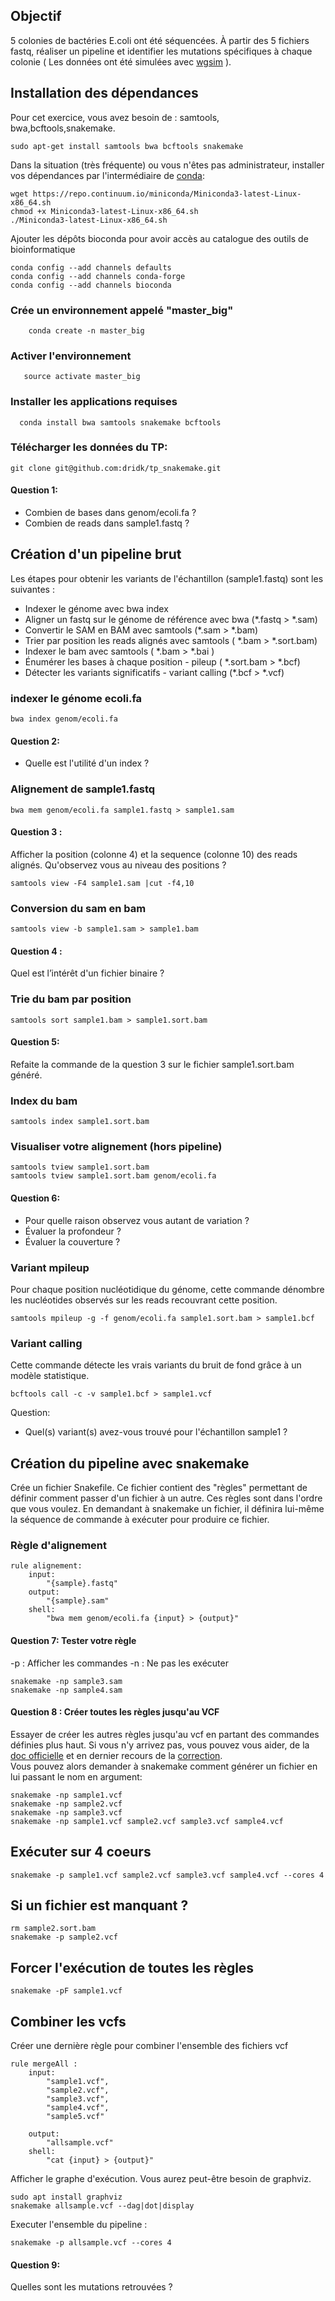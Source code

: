 ## Objectif 
5 colonies de bactéries E.coli ont été séquencées. À partir des 5 fichiers fastq, réaliser un pipeline et identifier les mutations spécifiques à chaque colonie ( Les données ont été simulées avec [wgsim](https://github.com/lh3/wgsim) ).

## Installation des dépendances
Pour cet exercice, vous avez besoin de : samtools, bwa,bcftools,snakemake. 

    sudo apt-get install samtools bwa bcftools snakemake

Dans la situation (très fréquente) ou vous n'êtes pas administrateur, installer vos dépendances par l'intermédiaire de [conda](https://conda.io/miniconda.html):

    wget https://repo.continuum.io/miniconda/Miniconda3-latest-Linux-x86_64.sh
    chmod +x Miniconda3-latest-Linux-x86_64.sh      
    ./Miniconda3-latest-Linux-x86_64.sh

Ajouter les dépôts bioconda pour avoir accès au catalogue des outils de bioinformatique

    conda config --add channels defaults
    conda config --add channels conda-forge
    conda config --add channels bioconda

### Crée un environnement appelé "master_big" 
        conda create -n master_big

### Activer l'environnement   
       source activate master_big

### Installer les applications requises   
      conda install bwa samtools snakemake bcftools 

### Télécharger les données du TP: 
    git clone git@github.com:dridk/tp_snakemake.git

#### Question 1: 
- Combien de bases dans genom/ecoli.fa ? 
- Combien de reads dans sample1.fastq ? 

## Création d'un pipeline brut
Les étapes pour obtenir les variants de l'échantillon (sample1.fastq) sont les suivantes : 

- Indexer le génome avec bwa index
- Aligner un fastq sur le génome de référence avec bwa (*.fastq > *.sam)
- Convertir le SAM en BAM avec samtools (*.sam > *.bam)
- Trier par position les reads alignés avec samtools ( *.bam > *.sort.bam)
- Indexer le bam avec samtools ( *.bam > *.bai )
- Énumérer les bases à chaque position - pileup ( *.sort.bam > *.bcf)
- Détecter les variants significatifs - variant calling (*.bcf > *.vcf) 

### indexer le génome ecoli.fa 

    bwa index genom/ecoli.fa 

#### Question 2:
- Quelle est l'utilité d'un index ? 

### Alignement de sample1.fastq 

    bwa mem genom/ecoli.fa sample1.fastq > sample1.sam 

#### Question 3 : 
Afficher la position (colonne 4) et la sequence (colonne 10) des reads alignés.
Qu'observez vous au niveau des positions ?    

    samtools view -F4 sample1.sam |cut -f4,10

### Conversion du sam en bam 

    samtools view -b sample1.sam > sample1.bam

#### Question 4 : 
Quel est l’intérêt d'un fichier binaire ?   

### Trie du bam par position 

    samtools sort sample1.bam > sample1.sort.bam 

#### Question 5: 
Refaite la commande de la question 3 sur le fichier sample1.sort.bam généré. 

### Index du bam 

    samtools index sample1.sort.bam 

### Visualiser votre alignement (hors pipeline)

    samtools tview sample1.sort.bam
    samtools tview sample1.sort.bam genom/ecoli.fa

#### Question 6:
- Pour quelle raison observez vous autant de variation ? 
- Évaluer la profondeur ? 
- Évaluer la couverture ? 

### Variant mpileup
Pour chaque position nucléotidique du génome, cette commande dénombre les nucléotides observés sur les reads recouvrant cette position. 

    samtools mpileup -g -f genom/ecoli.fa sample1.sort.bam > sample1.bcf

### Variant calling 
Cette commande détecte les vrais variants du bruit de fond grâce à un modèle statistique. 

    bcftools call -c -v sample1.bcf > sample1.vcf 

Question: 
- Quel(s) variant(s) avez-vous trouvé pour l'échantillon sample1 ? 

## Création du pipeline avec snakemake 

Crée un fichier Snakefile. Ce fichier contient des "règles" permettant de définir comment passer d'un fichier à un autre. Ces règles sont dans l'ordre que vous voulez. En demandant à snakemake un fichier, il définira lui-même la séquence de commande à exécuter pour produire ce fichier. 

### Règle d'alignement 

    rule alignement:
        input:
            "{sample}.fastq"
        output:
            "{sample}.sam"
        shell:
            "bwa mem genom/ecoli.fa {input} > {output}"

#### Question 7: Tester votre règle
-p : Afficher les commandes
-n : Ne pas les exécuter 

    snakemake -np sample3.sam  
    snakemake -np sample4.sam 

#### Question 8 : Créer toutes les règles jusqu'au VCF

Essayer de créer les autres règles jusqu'au vcf en partant des commandes définies plus haut. Si vous n'y arrivez pas, vous pouvez vous aider, de la [doc officielle](https://snakemake.readthedocs.io/en/stable/) et en dernier recours de la [correction](https://github.com/dridk/tp_snakemake/blob/master/Snakefile.correction).    
Vous pouvez alors demander à snakemake comment générer un fichier en lui passant le nom en argument:

    snakemake -np sample1.vcf
    snakemake -np sample2.vcf
    snakemake -np sample3.vcf
    snakemake -np sample1.vcf sample2.vcf sample3.vcf sample4.vcf

## Exécuter sur 4 coeurs

    snakemake -p sample1.vcf sample2.vcf sample3.vcf sample4.vcf --cores 4

## Si un fichier est manquant ?

    rm sample2.sort.bam
    snakemake -p sample2.vcf

## Forcer l'exécution de toutes les règles  

    snakemake -pF sample1.vcf 

## Combiner les vcfs 
Créer une dernière règle pour combiner l'ensemble des fichiers vcf 

    rule mergeAll : 
        input:
            "sample1.vcf",
            "sample2.vcf",
            "sample3.vcf",
            "sample4.vcf",
            "sample5.vcf"
            
        output:
            "allsample.vcf"
        shell:
            "cat {input} > {output}"

Afficher le graphe d'exécution. Vous aurez peut-être besoin de graphviz. 

    sudo apt install graphviz
    snakemake allsample.vcf --dag|dot|display 

Executer l'ensemble du pipeline : 

    snakemake -p allsample.vcf --cores 4 

#### Question 9: 
Quelles sont les mutations retrouvées ? 
